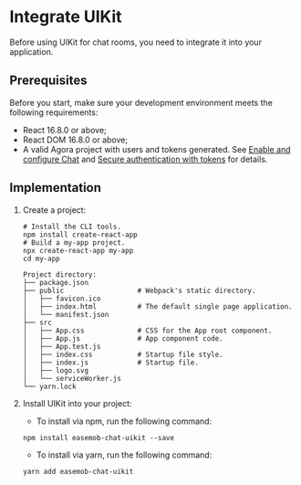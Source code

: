 # Integrate UIKit 

Before using UIKit for chat rooms, you need to integrate it into your application.

## Prerequisites

Before you start, make sure your development environment meets the following requirements:

- React 16.8.0 or above;
- React DOM 16.8.0 or above;
- A valid Agora project with users and tokens generated. See [Enable and configure Chat](https://docs.agora.io/en/agora-chat/get-started/enable) and [Secure authentication with tokens](https://docs.agora.io/en/agora-chat/develop/authentication) for details.

## Implementation

1. Create a project:

    ```shell
    # Install the CLI tools.
    npm install create-react-app
    # Build a my-app project.
    npx create-react-app my-app
    cd my-app
    ```

    ```
    Project directory:
    ├── package.json
    ├── public                  # Webpack's static directory.
    │   ├── favicon.ico
    │   ├── index.html          # The default single page application.
    │   └── manifest.json
    ├── src
    │   ├── App.css             # CSS for the App root component.
    │   ├── App.js              # App component code.
    │   ├── App.test.js
    │   ├── index.css           # Startup file style.
    │   ├── index.js            # Startup file.
    │   ├── logo.svg
    │   └── serviceWorker.js
    └── yarn.lock
    ```
1. Install UIKit into your project:

   - To install via npm, run the following command:

    ```shell
    npm install easemob-chat-uikit --save
    ```
   
   - To install via yarn, run the following command:

    ```shell
    yarn add easemob-chat-uikit
    ```
